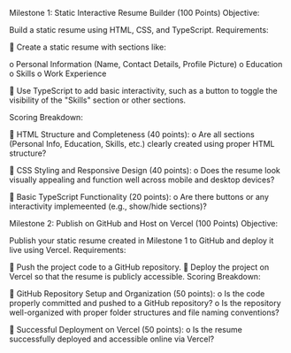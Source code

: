 Milestone 1: Static Interactive Resume Builder (100 Points)
Objective:

Build a static resume using HTML, CSS, and TypeScript.
Requirements:

 Create a static resume with sections like:

o Personal Information (Name, Contact Details, Profile Picture)
o Education
o Skills
o Work Experience

 Use TypeScript to add basic interactivity, such as a button to toggle the visibility of the
"Skills" section or other sections.

Scoring Breakdown:

 HTML Structure and Completeness (40 points):
o Are all sections (Personal Info, Education, Skills, etc.) clearly created using proper
HTML structure?

 CSS Styling and Responsive Design (40 points):
o Does the resume look visually appealing and function well across mobile and
desktop devices?

 Basic TypeScript Functionality (20 points):
o Are there buttons or any interactivity implemeented (e.g., show/hide sections)?

Milestone 2: Publish on GitHub and Host on Vercel (100 Points)
Objective:

Publish your static resume created in Milestone 1 to GitHub and deploy it live using Vercel.
Requirements:

 Push the project code to a GitHub repository.
 Deploy the project on Vercel so that the resume is publicly accessible.
Scoring Breakdown:

 GitHub Repository Setup and Organization (50 points):
o Is the code properly committed and pushed to a GitHub repository?
o Is the repository well-organized with proper folder structures and file naming
conventions?

 Successful Deployment on Vercel (50 points):
o Is the resume successfully deployed and accessible online via Vercel? 
